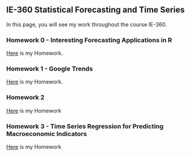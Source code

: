 ## IE-360 Statistical Forecasting and Time Series

In this page, you will see my work throughout the course IE-360. 

### Homework 0 - Interesting Forecasting Applications in R
[Here](files/HW-0.html) is my Homework.

### Homework 1 - Google Trends
[Here](files/ie360hw1.html) is my Homework.

### Homework 2 
[Here](files/ie360hw2.html) is my Homework

### Homework 3 - Time Series Regression for Predicting Macroeconomic Indicators
[Here](files/hw3_ie360.html) is my Homework

